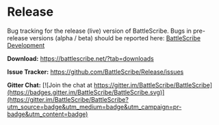 # Release

Bug tracking for the release (live) version of BattleScribe. Bugs in pre-release versions (alpha / beta) should be reported here: [BattleScribe Development](https://github.com/BattleScribe/Development)

**Download:** https://battlescribe.net/?tab=downloads

**Issue Tracker:** https://github.com/BattleScribe/Release/issues

**Gitter Chat:** [![Join the chat at https://gitter.im/BattleScribe/BattleScribe](https://badges.gitter.im/BattleScribe/BattleScribe.svg)](https://gitter.im/BattleScribe/BattleScribe?utm_source=badge&utm_medium=badge&utm_campaign=pr-badge&utm_content=badge)
